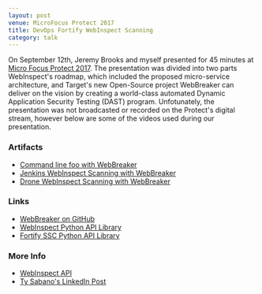 ```yaml
---
layout: post
venue: MicroFocus Protect 2017
title: DevOps Fortify WebInspect Scanning
category: talk
---
```


On September 12th, Jeremy Brooks and myself presented for 45 minutes at [Micro Focus Protect 2017](https://softwareevents.microfocus.com/). The presentation was divided into two parts WebInspect's roadmap, which included the proposed micro-service architecture, and Target's new Open-Source project WebBreaker can deliver on the vision by creating a world-class automated Dynamic Application Security Testing (DAST) program.  Unfotunately, the presentation was not broadcasted or recorded on the Protect's digital stream, however below are some of the videos used during our presentation.

### Artifacts
* [Command line foo with WebBreaker]()
* [Jenkins WebInspect Scanning with WebBreaker]()
* [Drone WebInspect Scanning with WebBreaker]()

### Links
* [WebBreaker on GitHub ](https://github.com/target/webbreaker)
* [WebInspect Python API Library](https://pypi.python.org/pypi/webinspectapi)
* [Fortify SSC Python API Library](https://pypi.python.org/pypi/fortifyapi)

### More Info
* [WebInspect API](https://community.saas.hpe.com/dcvta86296/attachments/dcvta86296/forify-documentation/2/1/WebInspect%2010.30%20-%20Protocols%20and%20Ports.docx)
* [Ty Sabano's LinkedIn Post](https://www.linkedin.com/feed/update/urn:li:activity:6313467782113697792)

